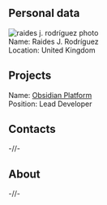 ## Personal data
![raides j. rodríguez photo](photo/raides_j_rodríguez.png)  
Name:   Raides J. Rodríguez  
Location: United Kingdom  
## Projects 
Name: [Obsidian Platform](../projects/obsidian_platform.md)  
Position: Lead Developer   
## Contacts
-//-
## About
-//-
